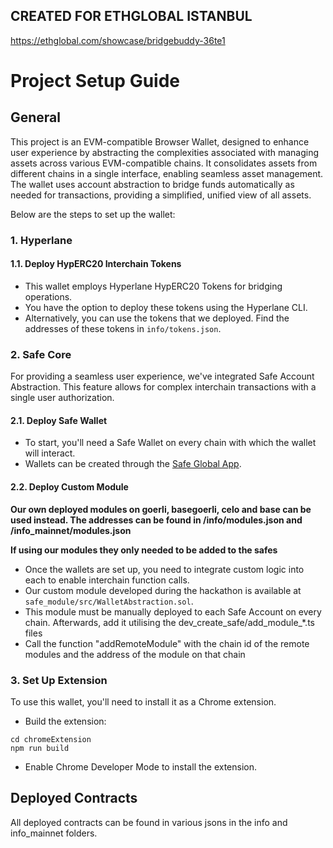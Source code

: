 ## CREATED FOR ETHGLOBAL ISTANBUL

https://ethglobal.com/showcase/bridgebuddy-36te1

# Project Setup Guide

## General

This project is an EVM-compatible Browser Wallet, designed to enhance user experience by abstracting the complexities associated with managing assets across various EVM-compatible chains. It consolidates assets from different chains in a single interface, enabling seamless asset management. The wallet uses account abstraction to bridge funds automatically as needed for transactions, providing a simplified, unified view of all assets.

Below are the steps to set up the wallet:

### 1. Hyperlane

#### 1.1. Deploy HypERC20 Interchain Tokens

- This wallet employs Hyperlane HypERC20 Tokens for bridging operations.
- You have the option to deploy these tokens using the Hyperlane CLI.
- Alternatively, you can use the tokens that we deployed. Find the addresses of these tokens in `info/tokens.json`.

### 2. Safe Core

For providing a seamless user experience, we've integrated Safe Account Abstraction. This feature allows for complex interchain transactions with a single user authorization.

#### 2.1. Deploy Safe Wallet

- To start, you'll need a Safe Wallet on every chain with which the wallet will interact.
- Wallets can be created through the [Safe Global App](https://app.safe.global/welcome).

#### 2.2. Deploy Custom Module

**Our own deployed modules on goerli, basegoerli, celo and base can be used instead. The addresses can be found in /info/modules.json and /info_mainnet/modules.json**

**If using our modules they only needed to be added to the safes**
- Once the wallets are set up, you need to integrate custom logic into each to enable interchain function calls.
- Our custom module developed during the hackathon is available at `safe_module/src/WalletAbstraction.sol`.
- This module must be manually deployed to each Safe Account on every chain. Afterwards, add it utilising the dev_create_safe/add_module_*.ts files
- Call the function "addRemoteModule" with the chain id of the remote modules and the address of the module on that chain


### 3. Set Up Extension

To use this wallet, you'll need to install it as a Chrome extension.

- Build the extension:
````
cd chromeExtension
npm run build
````
- Enable Chrome Developer Mode to install the extension.


## Deployed Contracts
All deployed contracts can be found in various jsons in the info and info_mainnet folders.
